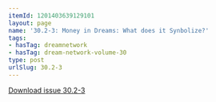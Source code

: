 ```yaml
---
itemId: 1201403639129101
layout: page
name: '30.2-3: Money in Dreams: What does it Synbolize?'
tags:
- hasTag: dreamnetwork
- hasTag: dream-network-volume-30
type: post
urlSlug: 30.2-3
---
```

<a href="files/pdfs/Volume_30/30.2-30.3_money.pdf" download="">Download issue 30.2-3</a>